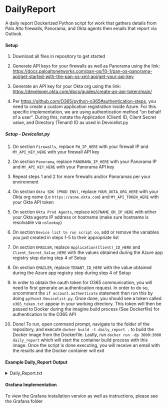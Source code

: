 # DailyReport
A daily report Dockerized Python script for work that gathers details from Palo Alto firewalls, Panorama, and Okta agents then emails that report via Outlook.

#### Setup
1. Download all files in repository to get started

2. Generate API keys for your firewalls as well as Panorama using the link:
https://docs.paloaltonetworks.com/pan-os/10-1/pan-os-panorama-api/get-started-with-the-pan-os-xml-api/get-your-api-key

3. Generate an API key for your Okta org using the link:
https://developer.okta.com/docs/guides/create-an-api-token/main/

4. Per https://github.com/O365/python-o365#authentication-steps, you need to create a custom application registration inside Azure. For this specific implementation, we are using authentication method "on behalf of a user". During this, notate the Application (Client) ID, Client Secret value, and Directory (Tenant) ID as used in Devicelist.py

##### Setup - Devicelist.py
1. On section `Firewalls`, replace `FW_IP_HERE` with your firewall IP and `MY_API_KEY_HERE` with your firewall API key

2. On section `Panorama`, replace `PANORAMA_IP_HERE` with your Panorama IP and `MY_API_KEY_HERE` with your Panorama API key

3. Repeat steps 1 and 2 for more firewalls and/or Panoramas per your environment

4. On section `Okta SDK (PROD ENV)`, replace `YOUR_OKTA_ORG_HERE` with your Okta org name (i.e `https://acme.okta.com`) and `MY_API_TOKEN_HERE` with your Okta API token

5. On section `Okta Prod Agents`, replace `HOSTNAME_OR_IP_HERE` with either your Okta agents IP address or hostname (make sure hostname is resolvable via `nslookup`)

6. On section `Device list to run script on`, add or remove the variables you just created in steps 1-5 to their appropriate list

7. On section `EMAILER`, replace `Application(Client)_ID_HERE` and `Client_Secret_Value_HERE` with the values obtained during the Azure app registry step during step 4 of Setup

8. On section `EMAILER`, replace `TENANT_ID_HERE` with the value obtained during the Azure app registry step during step 4 of Setup

9. In order to obtain the oauth token for O365 communication, you will need to first generate an authentication request. In order to do so, uncomment the `if account.authenticate` statement then run this by doing `python3 Devicelist.py`. Once done, you should see a token called `o365_token.txt` appear in your working directory. This token will then be passed to Docker during the imagine build process (See Dockerfile) for authentication to the O365 API

10. Done! To run, open command prompt, navigate to the folder of the repository, and execute `docker build -t daily_report .` to build the Docker image from the Dockerfile. Lastly, run `docker run -dp 3000:3000 daily_report` which will start the container build process with this image. Once the script is done executing, you will receive an email with the results and the Docker container will exit

#### Example Daily_Report Output

<details><summary>Daily_Report.txt</summary>
<p>

```
Starting Now:  11:54:23

============FIREWALL_SECTION_START==============

Hostname: PA-FW01
Current Time: Fri Dec 30 12:54:26 EST 2022
Uptime: 240 days, 15:28:03
HA State: Active for 240 days, 15:18:00
PANOS Version: 10.1.5-h1
IP Address: 10.10.10.1
CPU Utilization:  
 MP:  3%
 DP:  0%
GP:  
 Portal Name: gp.acme.com
 Current Users: 23
Dynamic Updates:  
 App Version: 8659-7774 / 2022/12/28 20:24:22 EST
 Threat Version: 8659-7774 / 2022/12/28 20:24:22 EST
 Antivirus: 4313-4826 / 2022/12/30 07:57:35 EST
 Device Dictionary: 64-365 / 2022/12/15 23:59:07 EST
 Wildfire: 729546-732919 / 2022/12/30 12:12:11 EST
Active Tunnels: 
 aws_s2s_vpn_tun, gcp_s2s_vpn_tun
Inactive Tunnels: 
 azure_s2s_vpn_tun, dc02_s2s_vpn_tun

=======NEXT_FIREWALL======

Hostname: PA-FW02
Current Time: Fri Dec 30 12:54:32 EST 2022
Uptime: 226 days, 12:48:57
HA State: Active for 226 days, 12:37:24
PANOS Version: 10.1.5-h1
IP Address: 10.10.10.2
CPU Utilization:  
 MP:  6%
 DP:  6%
GP:  
 Portal Name: gp.acme2.com
 Current Users: 32
Dynamic Updates:  
 App Version: 8659-7774 / 2022/12/28 20:24:22 EST
 Threat Version: 8659-7774 / 2022/12/28 20:24:22 EST
 Antivirus: 4313-4826 / 2022/12/30 07:57:35 EST
 Device Dictionary: 64-365 / 2022/12/15 23:59:07 EST
 Wildfire: 729546-732919 / 2022/12/30 12:12:11 EST
Active Tunnels: 
 azure_s2s_vpn_tun, dc02_s2s_vpn_tun
Inactive Tunnels: 
 aws_s2s_vpn_tun, gcp_s2s_vpn_tun

=============FIREWALL_SECTION_DONE==============


============PANORAMA_SECTION_START==============

Hostname: Panorama
Current Time: Fri Dec 30 12:54:41 EST 2022
Connected Devices: 2
Disconnected Devices: 0
Device Groups In-Sync: 2
Templates In-Sync: 2
CPU Utilization:  
 MP:  2%
Dynamic Updates:  
 App Version: 8659-7774 / 2022/12/28 20:23:58 EST
 Antivirus: 4313-4826 / 2022/12/30 07:57:35 EST
 Device Dictionary: 64-365 / 2022/12/15 23:59:07 EST
 Wildfire: 729546-732919 / 2022/12/30 12:12:11 EST

=============PANORAMA_SECTION_DONE==============


===============OKTA_SECTION_START===============

====Okta_Health_Check=====

System Operational : Last updated 9:54am PST
Okta Services : Operational
Core Platform : Operational
Access Gateway : Operational
Advanced Server Access : Operational
API Services : Operational
MFA : Operational
Single Sign-On : Operational
Workflows : Operational
OIG Access Certifications : Operational
OIG Access Requests : Operational
OIG Reporting : Operational
Third Party : Operational

====Agent_Health_Check====

OKTAAGENT01 is OK!
OKTAAGENT02 is OK!

====App_Auth_Protocols====

SWA:  2
SAML:  20
ODIC:  4
Others:  1

===============OKTA_SECTION_DONE================

Execution Time:  29 seconds

```

</p>
</details>

#### Grafana Implementation

To view the Grafana installation version as well as instructions, please see the Grafana folder
